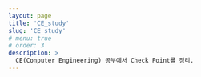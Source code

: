 ```yaml
---
layout: page
title: 'CE_study'
slug: 'CE_study'
# menu: true
# order: 3
description: >
  CE(Conputer Engineering) 공부에서 Check Point를 정리.
---
```

